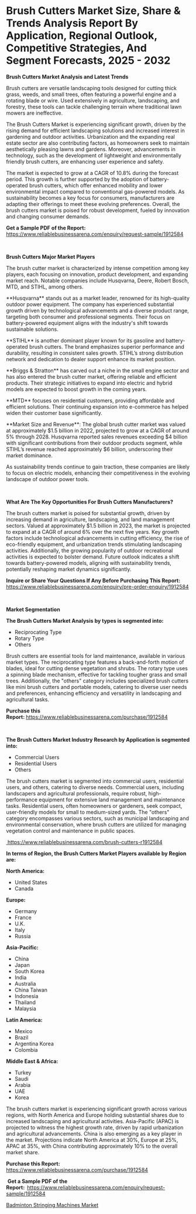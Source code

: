 <p><h1>Brush Cutters Market Size, Share & Trends Analysis Report By Application, Regional Outlook, Competitive Strategies, And Segment Forecasts, 2025 - 2032</h1></p><p><strong>Brush Cutters Market Analysis and Latest Trends</strong></p>
<p><p>Brush cutters are versatile landscaping tools designed for cutting thick grass, weeds, and small trees, often featuring a powerful engine and a rotating blade or wire. Used extensively in agriculture, landscaping, and forestry, these tools can tackle challenging terrain where traditional lawn mowers are ineffective.</p><p>The Brush Cutters Market is experiencing significant growth, driven by the rising demand for efficient landscaping solutions and increased interest in gardening and outdoor activities. Urbanization and the expanding real estate sector are also contributing factors, as homeowners seek to maintain aesthetically pleasing lawns and gardens. Moreover, advancements in technology, such as the development of lightweight and environmentally friendly brush cutters, are enhancing user experience and safety.</p><p>The market is expected to grow at a CAGR of 10.8% during the forecast period. This growth is further supported by the adoption of battery-operated brush cutters, which offer enhanced mobility and lower environmental impact compared to conventional gas-powered models. As sustainability becomes a key focus for consumers, manufacturers are adapting their offerings to meet these evolving preferences. Overall, the brush cutters market is poised for robust development, fueled by innovation and changing consumer demands.</p></p>
<p><strong>Get a Sample PDF of the Report:&nbsp;</strong> <a href="https://www.reliablebusinessarena.com/enquiry/request-sample/1912584?utm_campaign=2130&utm_medium=2&utm_source=Github&utm_content=ia&utm_term=22022025&utm_id=brush-cutters">https://www.reliablebusinessarena.com/enquiry/request-sample/1912584</a></p>
<p>&nbsp;</p>
<p><strong>Brush Cutters Major Market Players</strong></p>
<p><p>The brush cutter market is characterized by intense competition among key players, each focusing on innovation, product development, and expanding market reach. Notable companies include Husqvarna, Deere, Robert Bosch, MTD, and STIHL, among others.</p><p>**Husqvarna** stands out as a market leader, renowned for its high-quality outdoor power equipment. The company has experienced substantial growth driven by technological advancements and a diverse product range, targeting both consumer and professional segments. Their focus on battery-powered equipment aligns with the industry's shift towards sustainable solutions.</p><p>**STIHL** is another dominant player known for its gasoline and battery-operated brush cutters. The brand emphasizes superior performance and durability, resulting in consistent sales growth. STIHL’s strong distribution network and dedication to dealer support enhance its market position.</p><p>**Briggs & Stratton** has carved out a niche in the small engine sector and has also entered the brush cutter market, offering reliable and efficient products. Their strategic initiatives to expand into electric and hybrid models are expected to boost growth in the coming years.</p><p>**MTD** focuses on residential customers, providing affordable and efficient solutions. Their continuing expansion into e-commerce has helped widen their customer base significantly.</p><p>**Market Size and Revenue**: The global brush cutter market was valued at approximately $1.5 billion in 2022, projected to grow at a CAGR of around 5% through 2028. Husqvarna reported sales revenues exceeding $4 billion with significant contributions from their outdoor products segment, while STIHL’s revenue reached approximately $6 billion, underscoring their market dominance.</p><p>As sustainability trends continue to gain traction, these companies are likely to focus on electric models, enhancing their competitiveness in the evolving landscape of outdoor power tools.</p></p>
<p>&nbsp;</p>
<p><strong>What Are The Key Opportunities For Brush Cutters Manufacturers?</strong></p>
<p><p>The brush cutters market is poised for substantial growth, driven by increasing demand in agriculture, landscaping, and land management sectors. Valued at approximately $1.5 billion in 2023, the market is projected to expand at a CAGR of around 6% over the next five years. Key growth factors include technological advancements in cutting efficiency, the rise of eco-friendly equipment, and urbanization trends stimulating landscaping activities. Additionally, the growing popularity of outdoor recreational activities is expected to bolster demand. Future outlook indicates a shift towards battery-powered models, aligning with sustainability trends, potentially reshaping market dynamics significantly.</p></p>
<p><strong>Inquire or Share Your Questions If Any Before Purchasing This Report:</strong> <a href="https://www.reliablebusinessarena.com/enquiry/pre-order-enquiry/1912584?utm_campaign=2130&utm_medium=2&utm_source=Github&utm_content=ia&utm_term=22022025&utm_id=brush-cutters">https://www.reliablebusinessarena.com/enquiry/pre-order-enquiry/1912584</a></p>
<p>&nbsp;</p>
<p><strong>Market Segmentation</strong></p>
<p><strong>The Brush Cutters Market Analysis by types is segmented into:</strong></p>
<p><ul><li>Reciprocating Type</li><li>Rotary Type</li><li>Others</li></ul></p>
<p><p>Brush cutters are essential tools for land maintenance, available in various market types. The reciprocating type features a back-and-forth motion of blades, ideal for cutting dense vegetation and shrubs. The rotary type uses a spinning blade mechanism, effective for tackling tougher grass and small trees. Additionally, the "others" category includes specialized brush cutters like mini brush cutters and portable models, catering to diverse user needs and preferences, enhancing efficiency and versatility in landscaping and agricultural tasks.</p></p>
<p><strong>Purchase this Report:&nbsp;</strong><a href="https://www.reliablebusinessarena.com/purchase/1912584?utm_campaign=2130&utm_medium=2&utm_source=Github&utm_content=ia&utm_term=22022025&utm_id=brush-cutters">https://www.reliablebusinessarena.com/purchase/1912584</a></p>
<p>&nbsp;</p>
<p><strong>The Brush Cutters Market Industry Research by Application is segmented into:</strong></p>
<p><ul><li>Commercial Users</li><li>Residential Users</li><li>Others</li></ul></p>
<p><p>The brush cutters market is segmented into commercial users, residential users, and others, catering to diverse needs. Commercial users, including landscapers and agricultural professionals, require robust, high-performance equipment for extensive land management and maintenance tasks. Residential users, often homeowners or gardeners, seek compact, user-friendly models for small to medium-sized yards. The "others" category encompasses various sectors, such as municipal landscaping and environmental conservation, where brush cutters are utilized for managing vegetation control and maintenance in public spaces.</p></p>
<p><a href="https://www.reliablebusinessarena.com/brush-cutters-r1912584?utm_campaign=2130&utm_medium=2&utm_source=Github&utm_content=ia&utm_term=22022025&utm_id=brush-cutters">&nbsp;https://www.reliablebusinessarena.com/brush-cutters-r1912584</a></p>
<p><strong>In terms of Region, the Brush Cutters Market Players available by Region are:</strong></p>
<p>
    <p> <strong> North America: </strong>
        <ul>
            <li>United States</li>
            <li>Canada</li>
        </ul>
        </p> 
    <p> <strong> Europe: </strong>
        <ul>
            <li>Germany</li>
            <li>France</li>
            <li>U.K.</li>
            <li>Italy</li>
            <li>Russia</li>
        </ul>
        </p> 
    <p> <strong> Asia-Pacific: </strong>
        <ul>
            <li>China</li>
            <li>Japan</li>
            <li>South Korea</li>
            <li>India</li>
            <li>Australia</li>
            <li>China Taiwan</li>
            <li>Indonesia</li>
            <li>Thailand</li>
            <li>Malaysia</li>
        </ul>
        </p> 
    <p> <strong> Latin America: </strong>
        <ul>
            <li>Mexico</li>
            <li>Brazil</li>
            <li>Argentina Korea</li>
            <li>Colombia</li>
        </ul>
        </p> 
    <p> <strong> Middle East & Africa: </strong>
        <ul>
            <li>Turkey</li>
            <li>Saudi</li>
            <li>Arabia</li>
            <li>UAE</li>
            <li>Korea</li>
        </ul>
    </p>
    </p>
<p><p>The brush cutters market is experiencing significant growth across various regions, with North America and Europe holding substantial shares due to increased landscaping and agricultural activities. Asia-Pacific (APAC) is projected to witness the highest growth rate, driven by rapid urbanization and agricultural advancements. China is also emerging as a key player in the market. Projections indicate North America at 30%, Europe at 25%, APAC at 35%, with China contributing approximately 10% to the overall market share.</p></p>
<p><strong>Purchase this Report: </strong><a href="https://www.reliablebusinessarena.com/purchase/1912584?utm_campaign=2130&utm_medium=2&utm_source=Github&utm_content=ia&utm_term=22022025&utm_id=brush-cutters">https://www.reliablebusinessarena.com/purchase/1912584</a></p>
<p>&nbsp;<strong>Get a Sample PDF of the Report:&nbsp;&nbsp;</strong><a href="https://www.reliablebusinessarena.com/enquiry/request-sample/1912584?utm_campaign=2130&utm_medium=2&utm_source=Github&utm_content=ia&utm_term=22022025&utm_id=brush-cutters">https://www.reliablebusinessarena.com/enquiry/request-sample/1912584</a></p>
<p><strong></strong></p>
<p><p><a href="https://github.com/delindacallegari68/Market-Research-Report-List-1/blob/main/badminton-stringing-machines-market.md?utm_campaign=2130&utm_medium=2&utm_source=Github&utm_content=ia&utm_term=22022025&utm_id=brush-cutters">Badminton Stringing Machines Market</a></p></p>